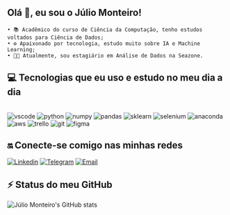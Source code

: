 
## Olá 👋, eu sou o Júlio Monteiro!
    • 📚 Acadêmico do curso de Ciência da Computação, tenho estudos voltados para Ciência de Dados;
    • ⚙️ Apaixonado por tecnologia, estudo muito sobre IA e Machine Learning;
    • 👨‍💻 Atualmente, sou estagiário em Análise de Dados na Seazone.

## 💻 Tecnologias que eu uso e estudo no meu dia a dia 
<div style="display: inline_block"></br>
    <img aling="center" alt="vscode" src="https://img.shields.io/badge/Visual_Studio_Code-0078D4?style=for-the-badge&logo=visual%20studio%20code&logoColor=white">
    <img aling="center" alt="python" src="https://img.shields.io/badge/Python-14354C?style=for-the-badge&logo=python&logoColor=white">
    <img aling="center" alt="numpy" src="https://img.shields.io/badge/numpy-%23013243.svg?style=for-the-badge&logo=numpy&logoColor=white">
    <img aling="center" alt="pandas" src="https://img.shields.io/badge/pandas-%23150458.svg?style=for-the-badge&logo=pandas&logoColor=white">
    <img aling="center" alt="sklearn" src="https://img.shields.io/badge/scikit--learn-%23F7931E.svg?style=for-the-badge&logo=scikit-learn&logoColor=white"> 
    <img aling="center" alt="selenium" src="https://img.shields.io/badge/-selenium-%43B02A?style=for-the-badge&logo=selenium&logoColor=white">    
    <img aling="center" alt="anaconda" src="https://img.shields.io/badge/Anaconda-%2344A833.svg?style=for-the-badge&logo=anaconda&logoColor=white">
    <img aling="center" alt="aws" src="https://img.shields.io/badge/AWS-%23FF9900.svg?style=for-the-badge&logo=amazon-aws&logoColor=white">
    <img aling="center" alt="trello" src="https://img.shields.io/badge/Trello-0052CC?style=for-the-badge&logo=trello&logoColor=white">
    <img aling="center" alt="git" src="https://img.shields.io/badge/GIT-E44C30?style=for-the-badge&logo=git&logoColor=white">
    <img aling="center" alt="figma" src="https://img.shields.io/badge/figma-%23F24E1E.svg?style=for-the-badge&logo=figma&logoColor=white">
   
    
    
</div>

## 🔛 Conecte-se comigo nas minhas redes 
[![Linkedin](https://img.shields.io/badge/LinkedIn-0077B5?style=for-the-badge&logo=linkedin&logoColor=white)](https://www.linkedin.com/in/juliopmonteiro/)
[![Telegram](https://img.shields.io/badge/Telegram-2CA5E0?style=for-the-badge&logo=telegram&logoColor=white)](https://t.me/juliomonteiro)
[![Email](https://img.shields.io/badge/Gmail-D14836?style=for-the-badge&logo=gmail&logoColor=white)](https://criarmeulink.com.br/u/1653669753)

## ⚡ Status do meu GitHub 
![Júlio Monteiro's GitHub stats](https://github-readme-stats.vercel.app/api?username=juliopedroo&show_icons=true&theme=dracula)
